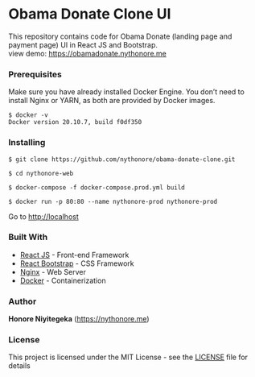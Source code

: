 # Obama Donate Clone UI

This repository contains code for Obama Donate (landing page and payment page) UI in React JS and Bootstrap.\
view demo: https://obamadonate.nythonore.me

### Prerequisites
Make sure you have already installed Docker Engine. You don’t need to install Nginx or YARN, as both are provided by Docker images.

```
$ docker -v
Docker version 20.10.7, build f0df350
```

### Installing

```
$ git clone https://github.com/nythonore/obama-donate-clone.git
```

```
$ cd nythonore-web
```

```
$ docker-compose -f docker-compose.prod.yml build
```

```
$ docker run -p 80:80 --name nythonore-prod nythonore-prod
```

Go to [http://localhost](http://localhost)

### Built With
* [React JS](https://reactjs.org/) - Front-end Framework
* [React Bootstrap](https://react-bootstrap.github.io/) - CSS Framework
* [Nginx](https://nginx.org/en/) - Web Server
* [Docker](https://www.docker.com/) - Containerization

### Author

**Honore Niyitegeka** (https://nythonore.me)

### License
This project is licensed under the MIT License - see the [LICENSE](LICENSE) file for details
